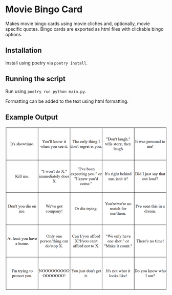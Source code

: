 # Movie Bingo Card
Makes movie bingo cards using movie cliches and, optionally, movie specific quotes.
Bingo cards are exported as html files with clickable bingo options.

## Installation
Install using poetry via `poetry install`.

## Running the script
Run using `poetry run python main.py`.

Formatting can be added to the text using html formatting.

## Example Output
![example bingo card](https://raw.githubusercontent.com/npaisley/MovieBingoCardMaker/master/assets/example-card.png)
